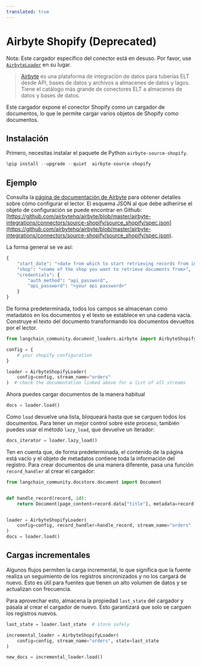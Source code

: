 ```yaml
---
translated: true
---
```


# Airbyte Shopify (Deprecated)

Nota: Este cargador específico del conector está en desuso. Por favor, use [`AirbyteLoader`](/docs/integrations/document_loaders/airbyte) en su lugar.

>[Airbyte](https://github.com/airbytehq/airbyte) es una plataforma de integración de datos para tuberías ELT desde API, bases de datos y archivos a almacenes de datos y lagos. Tiene el catálogo más grande de conectores ELT a almacenes de datos y bases de datos.

Este cargador expone el conector Shopify como un cargador de documentos, lo que le permite cargar varios objetos de Shopify como documentos.

## Instalación

Primero, necesitas instalar el paquete de Python `airbyte-source-shopify`.

```python
%pip install --upgrade --quiet  airbyte-source-shopify
```

## Ejemplo

Consulta la [página de documentación de Airbyte](https://docs.airbyte.com/integrations/sources/shopify/) para obtener detalles sobre cómo configurar el lector.
El esquema JSON al que debe adherirse el objeto de configuración se puede encontrar en Github: [https://github.com/airbytehq/airbyte/blob/master/airbyte-integrations/connectors/source-shopify/source_shopify/spec.json](https://github.com/airbytehq/airbyte/blob/master/airbyte-integrations/connectors/source-shopify/source_shopify/spec.json).

La forma general se ve así:

```python
{
    "start_date": "<date from which to start retrieving records from in ISO format, e.g. 2020-10-20T00:00:00Z>",
    "shop": "<name of the shop you want to retrieve documents from>",
    "credentials": {
        "auth_method": "api_password",
        "api_password": "<your api password>"
    }
}
```

De forma predeterminada, todos los campos se almacenan como metadatos en los documentos y el texto se establece en una cadena vacía. Construye el texto del documento transformando los documentos devueltos por el lector.

```python
from langchain_community.document_loaders.airbyte import AirbyteShopifyLoader

config = {
    # your shopify configuration
}

loader = AirbyteShopifyLoader(
    config=config, stream_name="orders"
)  # check the documentation linked above for a list of all streams
```

Ahora puedes cargar documentos de la manera habitual

```python
docs = loader.load()
```

Como `load` devuelve una lista, bloqueará hasta que se carguen todos los documentos. Para tener un mejor control sobre este proceso, también puedes usar el método `lazy_load`, que devuelve un iterador:

```python
docs_iterator = loader.lazy_load()
```

Ten en cuenta que, de forma predeterminada, el contenido de la página está vacío y el objeto de metadatos contiene toda la información del registro. Para crear documentos de una manera diferente, pasa una función `record_handler` al crear el cargador:

```python
from langchain_community.docstore.document import Document


def handle_record(record, id):
    return Document(page_content=record.data["title"], metadata=record.data)


loader = AirbyteShopifyLoader(
    config=config, record_handler=handle_record, stream_name="orders"
)
docs = loader.load()
```

## Cargas incrementales

Algunos flujos permiten la carga incremental, lo que significa que la fuente realiza un seguimiento de los registros sincronizados y no los cargará de nuevo. Esto es útil para fuentes que tienen un alto volumen de datos y se actualizan con frecuencia.

Para aprovechar esto, almacena la propiedad `last_state` del cargador y pásala al crear el cargador de nuevo. Esto garantizará que solo se carguen los registros nuevos.

```python
last_state = loader.last_state  # store safely

incremental_loader = AirbyteShopifyLoader(
    config=config, stream_name="orders", state=last_state
)

new_docs = incremental_loader.load()
```
